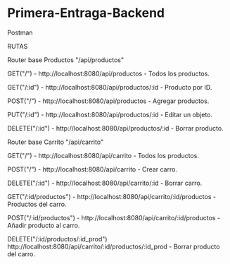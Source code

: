 # Primera-Entraga-Backend

Postman

RUTAS

Router base Productos
"/api/productos"

GET("/") - http://localhost:8080/api/productos - Todos los productos.

GET("/:id") - http://localhost:8080/api/productos/:id - Producto por ID.

POST("/") - http://localhost:8080/api/productos - Agregar productos.

PUT("/:id") - http://localhost:8080/api/productos/:id - Editar un objeto.

DELETE("/:id") - http://localhost:8080/api/productos/:id - Borrar producto.


Router base Carrito
"/api/carrito"

GET("/") - http://localhost:8080/api/carrito - Todos los productos.

POST("/") - http://localhost:8080/api/carrito - Crear carro.

DELETE("/:id") - http://localhost:8080/api/carrito/:id - Borrar carro.

GET("/:id/productos") - http://localhost:8080/api/carrito/:id/productos - Productos del carro.

POST("/:id/productos") - http://localhost:8080/api/carrito/:id/productos - Añadir producto al carro.

DELETE("/:id/productos/:id_prod") http://localhost:8080/api/carrito/:id/productos/:id_prod - Borrar producto del carro.
